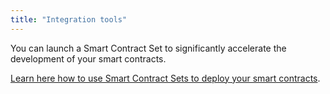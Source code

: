 ```yaml
---
title: "Integration tools"
---
```


You can launch a Smart Contract Set to significantly accelerate the development
of your smart contracts.

[Learn here how to use Smart Contract Sets to deploy your smart contracts](/building-with-settlemint/dev-tools/code-studio/smart-contract-sets/smart-contract-sets).
